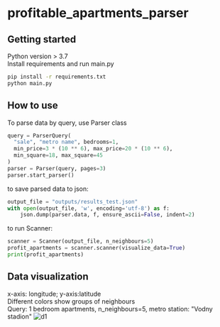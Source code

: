 # profitable_apartments_parser

## Getting started
Python version > 3.7 <br>
Install requirements and run main.py
```bash
pip install -r requirements.txt
python main.py
```
## How to use
To parse data by query, use Parser class
```python
query = ParserQuery(
  "sale", "metro name", bedrooms=1,
  min_price=3 * (10 ** 6), max_price=20 * (10 ** 6),
  min_square=18, max_square=45
)
parser = Parser(query, pages=3)
parser.start_parser()
```
to save parsed data to json:
```python
output_file = "outputs/results_test.json"
with open(output_file, 'w', encoding='utf-8') as f:
	json.dump(parser.data, f, ensure_ascii=False, indent=2)
```
to run Scanner:
```python
scanner = Scanner(output_file, n_neighbours=5)
profit_apartments = scanner.scanner(visualize_data=True)
print(profit_apartments)
```

## Data visualization 
x-axis: longitude; y-axis:latitude <br>
Different colors show groups of neighbours <br>
Query: 1 bedroom apartments, n_neighbours=5, metro station: "Vodny stadion"
![d1](https://github.com/SergeyBurik/profitable_apartments_parser/assets/40773987/058f4d97-a84c-494c-bab5-8588d2cbe762)
